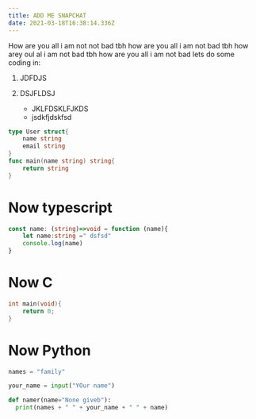 ```yaml
---
title: ADD ME SNAPCHAT
date: 2021-03-18T16:38:14.336Z
---
```

How are you all i am not not bad tbh how are you all i am not bad tbh how arey oul al i am not bad tbh how are you all i am not bad 
lets do some coding in:

1. JDFDJS
2. DSJFLDSJ

   * JKLFDSKLFJKDS
   * jsdkfjdskfsd

```Go
type User struct{
    name string
    email string
}
func main(name string) string{
    return string
}
```

# Now typescript

```Typescript
const name: (string)=>void = function (name){
    let name:string =" dsfsd"
    console.log(name)
}
```

# Now C

```C
int main(void){
    return 0;
}
```

# Now Python

```Python
names = "family"

your_name = input("YOur name")

def namer(name="None giveb"):
  print(names + " " + your_name + " " + name)
  
```